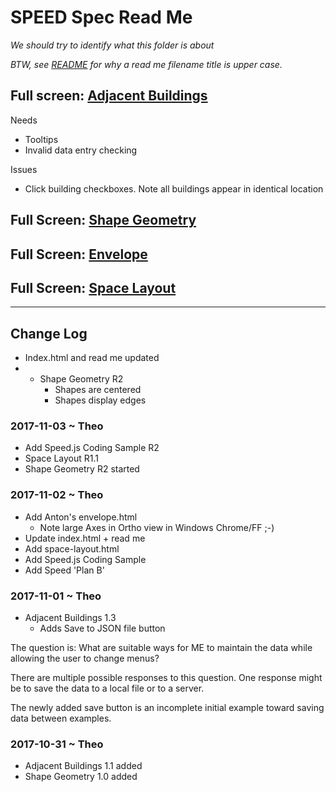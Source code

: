 <span style=display:none; >[You are now in a GitHub source code view - click this link to view Read Me file as a web page]( http://www.ladybug.tools/spider/sandbox/speed-specification/#README.md "View file as a web page." ) </span>

# SPEED Spec Read Me

_We should try to identify what this folder is about_

_BTW, see [README]( https://en.wikipedia.org/wiki/README ) for why a read me filename title is upper case._


## Full screen: [Adjacent Buildings]( http://www.ladybug.tools/spider/sandbox/speed-specification/adjacent-buildings.html )

Needs
* Tooltips
* Invalid data entry checking

Issues
* Click building checkboxes. Note all buildings appear in identical location

## Full Screen: [Shape Geometry]( http://www.ladybug.tools/spider/sandbox/speed-specification/shape-geometry-r2.html )

## Full Screen: [Envelope]( http://www.ladybug.tools/spider/sandbox/speed-specification/envelope.html )

## Full Screen: [Space Layout]( http://www.ladybug.tools/spider/sandbox/speed-specification/space-layout.html )

***

## Change Log

* Index.html and read me updated
* * Shape Geometry R2
	* Shapes are centered
	* Shapes display edges 


### 2017-11-03 ~ Theo

* Add Speed.js Coding Sample R2
* Space Layout R1.1
* Shape Geometry R2 started

### 2017-11-02 ~ Theo

* Add Anton's envelope.html
	* Note large Axes in Ortho view in Windows Chrome/FF ;-)
* Update index.html + read me
* Add space-layout.html
* Add Speed.js Coding Sample
* Add Speed 'Plan B'

### 2017-11-01 ~ Theo


* Adjacent Buildings 1.3
	* Adds Save to JSON file button

The question is: What are suitable ways for ME to maintain the data while allowing the user to change menus?

There are multiple possible responses to this question. One response might be to save the data to a local file or to a server.

The newly added save button is an incomplete initial example toward saving data between examples.

 


### 2017-10-31 ~ Theo

* Adjacent Buildings 1.1 added
* Shape Geometry 1.0 added